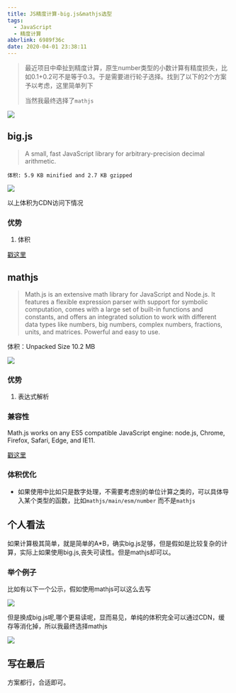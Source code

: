 ```yaml
---
title: JS精度计算-big.js&mathjs选型
tags:
  - JavaScript
  - 精度计算
abbrlink: 6989f36c
date: 2020-04-01 23:38:11
---
```


> 最近项目中牵扯到精度计算，原生number类型的小数计算有精度损失，比如0.1+0.2可不是等于0.3。于是需要进行轮子选择。找到了以下的2个方案予以考虑，这里简单列下
>
> 当然我最终选择了`mathjs`

![](https://i.imgur.com/Ywkg9Jy.jpg)

## big.js
> A small, fast JavaScript library for arbitrary-precision decimal arithmetic.

`体积: 5.9 KB minified and 2.7 KB gzipped`


![](https://i.imgur.com/Q8XQdw8.jpg)

以上体积为CDN访问下情况

### 优势

1. 体积

[戳这里](https://github.com/MikeMcl/big.js)

## mathjs
> Math.js is an extensive math library for JavaScript and Node.js. It features a flexible expression parser with support for symbolic computation, comes with a large set of built-in functions and constants, and offers an integrated solution to work with different data types like numbers, big numbers, complex numbers, fractions, units, and matrices. Powerful and easy to use.

体积：Unpacked Size 10.2 MB

![](https://i.imgur.com/rlltCY0.jpg)

### 优势
1. 表达式解析

### 兼容性

Math.js works on any ES5 compatible JavaScript engine: node.js, Chrome, Firefox, Safari, Edge, and IE11.

[戳这里](https://github.com/josdejong/mathjs)

### 体积优化

- 如果使用中比如只是数字处理，不需要考虑别的单位计算之类的，可以具体导入某个类型的函数，比如`mathjs/main/esm/number` 而不是`mathjs`


## 个人看法

如果计算极其简单，就是简单的A*B，确实big.js足够，但是假如是比较复杂的计算，实际上如果使用big.js,丧失可读性。但是mathjs却可以。


### 举个例子
比如有以下一个公示，假如使用mathjs可以这么去写

![](https://i.imgur.com/zJWBP2y.jpg)

但是换成big.js呢,哪个更易读呢，显而易见，单纯的体积完全可以通过CDN，缓存等消化掉，所以我最终选择mathjs

![](https://i.imgur.com/U9pQ2EC.jpg)

## 写在最后

方案都行，合适即可。

